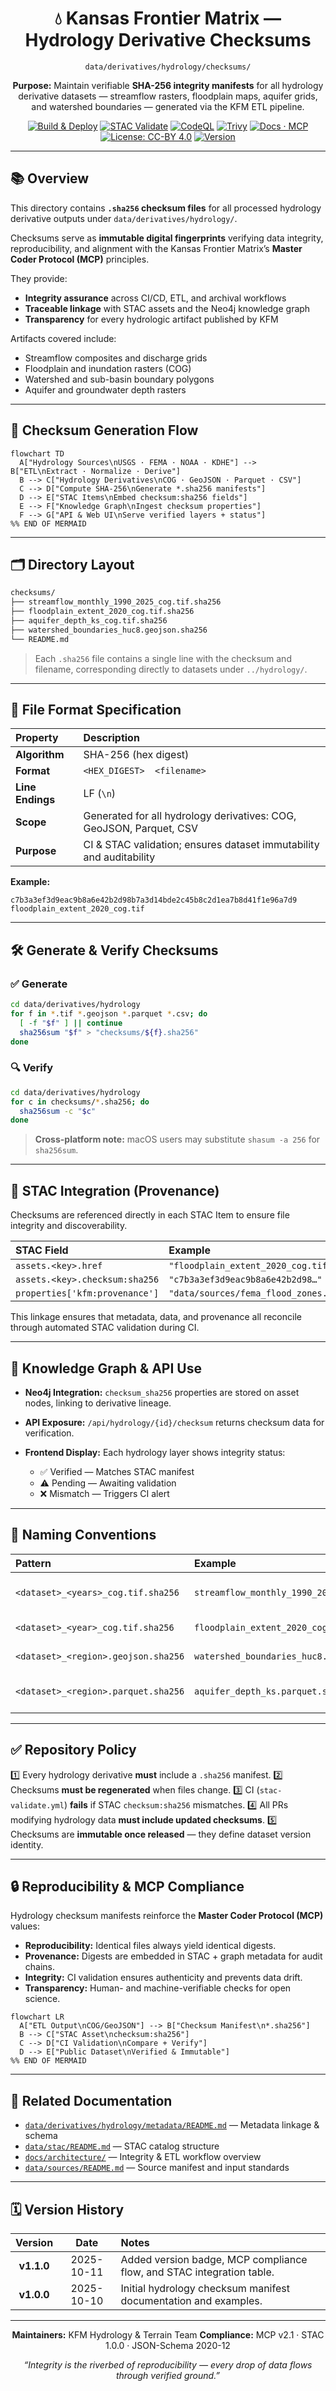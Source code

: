 <div align="center">

# 💧 Kansas Frontier Matrix — Hydrology **Derivative Checksums**

`data/derivatives/hydrology/checksums/`

**Purpose:** Maintain verifiable **SHA-256 integrity manifests** for all hydrology derivative datasets —
streamflow rasters, floodplain maps, aquifer grids, and watershed boundaries — generated via the KFM ETL pipeline.

[![Build & Deploy](https://img.shields.io/github/actions/workflow/status/bartytime4life/Kansas-Frontier-Matrix/site.yml?label=Build%20%26%20Deploy)](../../../../../.github/workflows/site.yml)
[![STAC Validate](https://img.shields.io/badge/STAC-validate-blue)](../../../../../.github/workflows/stac-validate.yml)
[![CodeQL](https://img.shields.io/github/actions/workflow/status/bartytime4life/Kansas-Frontier-Matrix/codeql.yml?label=CodeQL)](../../../../../.github/workflows/codeql.yml)
[![Trivy](https://img.shields.io/badge/Container-Scan-informational)](../../../../../.github/workflows/trivy.yml)
[![Docs · MCP](https://img.shields.io/badge/Docs-MCP-green)](../../../../../docs/)
[![License: CC-BY 4.0](https://img.shields.io/badge/License-CC--BY%204.0-lightgrey)](../../../../../LICENSE)
[![Version](https://img.shields.io/badge/Version-v1.1.0-blueviolet)](#-version-history)

</div>

---

## 📚 Overview

This directory contains **`.sha256` checksum files** for all processed hydrology derivative outputs
under `data/derivatives/hydrology/`.

Checksums serve as **immutable digital fingerprints** verifying data integrity, reproducibility,
and alignment with the Kansas Frontier Matrix’s **Master Coder Protocol (MCP)** principles.

They provide:

* **Integrity assurance** across CI/CD, ETL, and archival workflows
* **Traceable linkage** with STAC assets and the Neo4j knowledge graph
* **Transparency** for every hydrologic artifact published by KFM

Artifacts covered include:

* Streamflow composites and discharge grids
* Floodplain and inundation rasters (COG)
* Watershed and sub-basin boundary polygons
* Aquifer and groundwater depth rasters

---

## 🧭 Checksum Generation Flow

```mermaid
flowchart TD
  A["Hydrology Sources\nUSGS · FEMA · NOAA · KDHE"] --> B["ETL\nExtract · Normalize · Derive"]
  B --> C["Hydrology Derivatives\nCOG · GeoJSON · Parquet · CSV"]
  C --> D["Compute SHA-256\nGenerate *.sha256 manifests"]
  D --> E["STAC Items\nEmbed checksum:sha256 fields"]
  E --> F["Knowledge Graph\nIngest checksum properties"]
  F --> G["API & Web UI\nServe verified layers + status"]
%% END OF MERMAID
```

---

## 🗂️ Directory Layout

```bash
checksums/
├── streamflow_monthly_1990_2025_cog.tif.sha256
├── floodplain_extent_2020_cog.tif.sha256
├── aquifer_depth_ks_cog.tif.sha256
├── watershed_boundaries_huc8.geojson.sha256
└── README.md
```

> Each `.sha256` file contains a single line with the checksum and filename,
> corresponding directly to datasets under `../hydrology/`.

---

## 🧾 File Format Specification

| Property         | Description                                                         |
| :--------------- | :------------------------------------------------------------------ |
| **Algorithm**    | SHA-256 (hex digest)                                                |
| **Format**       | `<HEX_DIGEST>  <filename>`                                          |
| **Line Endings** | LF (`\n`)                                                           |
| **Scope**        | Generated for all hydrology derivatives: COG, GeoJSON, Parquet, CSV |
| **Purpose**      | CI & STAC validation; ensures dataset immutability and auditability |

**Example:**

```text
c7b3a3ef3d9eac9b8a6e42b2d98b7a3d14bde2c45b8c2d1ea7b8d41f1e96a7d9  floodplain_extent_2020_cog.tif
```

---

## 🛠️ Generate & Verify Checksums

### ✅ Generate

```bash
cd data/derivatives/hydrology
for f in *.tif *.geojson *.parquet *.csv; do
  [ -f "$f" ] || continue
  sha256sum "$f" > "checksums/${f}.sha256"
done
```

### 🔍 Verify

```bash
cd data/derivatives/hydrology
for c in checksums/*.sha256; do
  sha256sum -c "$c"
done
```

> **Cross-platform note:**
> macOS users may substitute `shasum -a 256` for `sha256sum`.

---

## 🔗 STAC Integration (Provenance)

Checksums are referenced directly in each STAC Item to ensure file integrity and discoverability.

| STAC Field                     | Example                                |
| :----------------------------- | :------------------------------------- |
| `assets.<key>.href`            | `"floodplain_extent_2020_cog.tif"`     |
| `assets.<key>.checksum:sha256` | `"c7b3a3ef3d9eac9b8a6e42b2d98…" `      |
| `properties['kfm:provenance']` | `"data/sources/fema_flood_zones.json"` |

This linkage ensures that metadata, data, and provenance all reconcile through automated STAC validation during CI.

---

## 🧩 Knowledge Graph & API Use

* **Neo4j Integration:** `checksum_sha256` properties are stored on asset nodes, linking to derivative lineage.
* **API Exposure:** `/api/hydrology/{id}/checksum` returns checksum data for verification.
* **Frontend Display:** Each hydrology layer shows integrity status:

  * ✅ Verified — Matches STAC manifest
  * ⚠️ Pending — Awaiting validation
  * ❌ Mismatch — Triggers CI alert

---

## 🧱 Naming Conventions

| Pattern                             | Example                                       | Description             |
| :---------------------------------- | :-------------------------------------------- | :---------------------- |
| `<dataset>_<years>_cog.tif.sha256`  | `streamflow_monthly_1990_2025_cog.tif.sha256` | Multi-year COG rasters  |
| `<dataset>_<year>_cog.tif.sha256`   | `floodplain_extent_2020_cog.tif.sha256`       | Single-year rasters     |
| `<dataset>_<region>.geojson.sha256` | `watershed_boundaries_huc8.geojson.sha256`    | Vector boundaries       |
| `<dataset>_<region>.parquet.sha256` | `aquifer_depth_ks.parquet.sha256`             | Tabular or gridded data |

---

## ✅ Repository Policy

1️⃣ Every hydrology derivative **must** include a `.sha256` manifest.
2️⃣ Checksums **must be regenerated** when files change.
3️⃣ CI (`stac-validate.yml`) **fails** if STAC `checksum:sha256` mismatches.
4️⃣ All PRs modifying hydrology data **must include updated checksums**.
5️⃣ Checksums are **immutable once released** — they define dataset version identity.

---

## 🔒 Reproducibility & MCP Compliance

Hydrology checksum manifests reinforce the **Master Coder Protocol (MCP)** values:

* **Reproducibility:** Identical files always yield identical digests.
* **Provenance:** Digests are embedded in STAC + graph metadata for audit chains.
* **Integrity:** CI validation ensures authenticity and prevents data drift.
* **Transparency:** Human- and machine-verifiable checks for open science.

```mermaid
flowchart LR
  A["ETL Output\nCOG/GeoJSON"] --> B["Checksum Manifest\n*.sha256"]
  B --> C["STAC Asset\nchecksum:sha256"]
  C --> D["CI Validation\nCompare + Verify"]
  D --> E["Public Dataset\nVerified & Immutable"]
%% END OF MERMAID
```

---

## 🧱 Related Documentation

* [`data/derivatives/hydrology/metadata/README.md`](../../metadata/README.md) — Metadata linkage & schema
* [`data/stac/README.md`](../../../../stac/README.md) — STAC catalog structure
* [`docs/architecture/`](../../../../../docs/architecture/) — Integrity & ETL workflow overview
* [`data/sources/README.md`](../../../../sources/README.md) — Source manifest and input standards

---

## 🗓️ Version History

|   Version  |    Date    | Notes                                                                 |
| :--------: | :--------: | :-------------------------------------------------------------------- |
| **v1.1.0** | 2025-10-11 | Added version badge, MCP compliance flow, and STAC integration table. |
| **v1.0.0** | 2025-10-10 | Initial hydrology checksum manifest documentation and examples.       |

---

<div align="center">

**Maintainers:** KFM Hydrology & Terrain Team
**Compliance:** MCP v2.1 · STAC 1.0.0 · JSON-Schema 2020-12

*“Integrity is the riverbed of reproducibility — every drop of data flows through verified ground.”*

</div>
